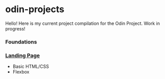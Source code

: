 # odin-projects
Hello! Here is my current project compilation for the Odin Project. Work in progress!

### Foundations
### [Landing Page](https://github.com/naomitzhao/top-projects/tree/main)
  * Basic HTML/CSS
  * Flexbox
